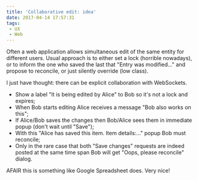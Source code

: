 ```yaml
---
title: 'Collaborative edit: idea'
date: 2017-04-14 17:57:31
tags:
 - UX
 - Web
---
```

Often a web application allows simultaneous edit of the same entity for different users.
Usual approach is to either set a lock (horrible nowadays), or to inform the one who saved the last that "Entry was modified..." and propose to reconcile,
or just silently override (low class).

I just have thought: there can be explicit collaboration with WebSockets.
 * Show a label "It is being edited by Alice" to Bob so it's not a lock and expires;
 * When Bob starts editing Alice receives a message "Bob also works on this";
 * If Alice/Bob saves the changes then Bob/Alice sees them in immediate popup (don't wait until "Save");
 * With this "Alice has saved this item. Item details:..." popup Bob must reconcile;
 * Only in the rare case that both "Save changes" requests are indeed posted at the same time span Bob will get "Oops, please reconcile" dialog.

AFAIR this is something like Google Spreadsheet does. Very nice!

